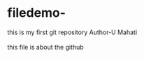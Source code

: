 # filedemo-
this is my first git repository 
Author-U Mahati <br><br>
this file is about the github 

